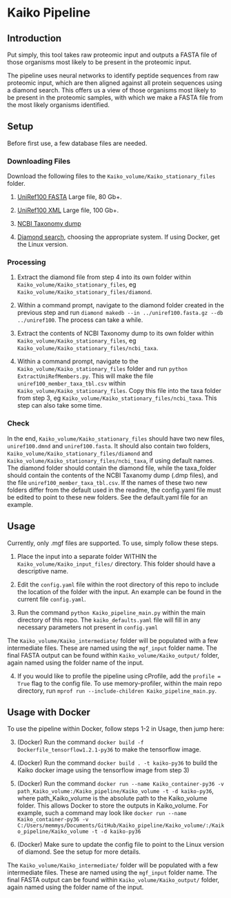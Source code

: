 # Kaiko Pipeline

## Introduction

Put simply, this tool takes raw proteomic input and outputs a FASTA file of those organisms most likely to be present in the proteomic input.

The pipeline uses neural networks to identify peptide sequences from raw proteomic input, which are then aligned against all protein sequences using a diamond search. This offers us a view of those organisms most likely to be present in the proteomic samples, with which we make a FASTA file from the most likely organisms identified.


## Setup

Before first use, a few database files are needed.

### Downloading Files

Download the following files to the ```Kaiko_volume/Kaiko_stationary_files``` folder.

1) [UniRef100 FASTA](https://ftp.uniprot.org/pub/databases/uniprot/uniref/uniref100/uniref100.fasta.gz) Large file, 80 Gb+.

2) [UniRef100 XML](https://ftp.uniprot.org/pub/databases/uniprot/uniref/uniref100/uniref100.xml.gz) Large file, 100 Gb+.

3) [NCBI Taxonomy dump](https://ftp.uniprot.org/pub/databases/uniprot/uniref/uniref100/uniref100.xml.gz)

4) [Diamond search](https://github.com/bbuchfink/diamond/releases), choosing the appropriate system. If using Docker, get the Linux version.

### Processing

1) Extract the diamond file from step 4 into its own folder within ```Kaiko_volume/Kaiko_stationary_files```, eg ```Kaiko_volume/Kaiko_stationary_files/diamond```. 

2) Within a command prompt, navigate to the diamond folder created in the previous step and run ```diamond makedb --in ../uniref100.fasta.gz --db ../uniref100```. The process can take a while.

3) Extract the contents of NCBI Taxonomy dump to its own folder within ```Kaiko_volume/Kaiko_stationary_files```, eg ```Kaiko_volume/Kaiko_stationary_files/ncbi_taxa```.

4) Within a command prompt, navigate to the ```Kaiko_volume/Kaiko_stationary_files``` folder and run ```python ExtractUniRefMembers.py```. This will make the file ```uniref100_member_taxa_tbl.csv``` within ```Kaiko_volume/Kaiko_stationary_files```. Copy this file into the taxa folder from step 3, eg ```Kaiko_volume/Kaiko_stationary_files/ncbi_taxa```. This step can also take some time.


### Check

In the end, ```Kaiko_volume/Kaiko_stationary_files``` should have two new files, ```uniref100.dmnd``` and ```uniref100.fasta```. It should also contain two folders, ```Kaiko_volume/Kaiko_stationary_files/diamond``` and ```Kaiko_volume/Kaiko_stationary_files/ncbi_taxa```, if using default names. 
The diamond folder should contain the diamond file, while the taxa_folder should contain the contents of the NCBI Taxanomy dump (.dmp files), and the file ```uniref100_member_taxa_tbl.csv```. If the names of these two new folders differ from the default used in the readme, the config.yaml file must be edited to point to these new folders. See the default.yaml file for an example.


## Usage

Currently, only .mgf files are supported. To use, simply follow these steps.

1) Place the input into a separate folder WITHIN the ```Kaiko_volume/Kaiko_input_files/``` directory. This folder should have a descriptive name. 

2) Edit the ```config.yaml``` file within the root directory of this repo to include the location of the folder with the input. An example can be found in the current file ```config.yaml```.

3) Run the command ``` python Kaiko_pipeline_main.py ``` within the main directory of this repo. The ```kaiko_defaults.yaml``` file will fill in any necessary parameters not present in ```config.yaml```


The ```Kaiko_volume/Kaiko_intermediate/``` folder will be populated with a few intermediate files. These are named using the ```mgf_input``` folder name. The final FASTA output can be found within ```Kaiko_volume/Kaiko_output/``` folder, again named using the folder name of the input.

4) If you would like to profile the pipeline using cProfile, add the ```profile = True``` flag to the config file. To use memory-profiler, within the main repo directory, run ```mprof run --include-children Kaiko_pipeline_main.py```.

## Usage with Docker

To use the pipeline within Docker, follow steps 1-2 in Usage, then jump here:

3) (Docker) Run the command ```docker build -f Dockerfile_tensorflow1.2.1-py36``` to make the tensorflow image.

4) (Docker) Run the command ```docker build . -t kaiko-py36``` to build the Kaiko docker image using the tensorflow image from step 3)

5) (Docker) Run the command ```docker run --name Kaiko_container-py36 -v path_Kaiko_volume:/Kaiko_pipeline/Kaiko_volume -t -d kaiko-py36```, where path_Kaiko_volume is the absolute path to the Kaiko_volume folder. This allows Docker to store the outputs in Kaiko_volume. For example, such a command may look like ```docker run --name Kaiko_container-py36 -v C:/Users/memmys/Documents/GitHub/Kaiko_pipeline/Kaiko_volume/:/Kaiko_pipeline/Kaiko_volume -t -d kaiko-py36```

6) (Docker) Make sure to update the config file to point to the Linux version of diamond. See the setup for more details.

The ```Kaiko_volume/Kaiko_intermediate/``` folder will be populated with a few intermediate files. These are named using the ```mgf_input``` folder name. The final FASTA output can be found within ```Kaiko_volume/Kaiko_output/``` folder, again named using the folder name of the input.

